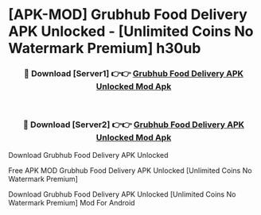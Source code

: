 # [APK-MOD] Grubhub  Food Delivery APK Unlocked - [Unlimited Coins No Watermark Premium] h30ub



<div align="center">
<h3>🔴 Download [Server1] 👉👉 <a href="https://momento.my/?title=Grubhub__Food_Delivery_APK_Unlocked">Grubhub  Food Delivery APK Unlocked Mod Apk</a></h3><br>

<h3>🔴 Download [Server2] 👉👉 <a href="https://momento.my/?title=Grubhub__Food_Delivery_APK_Unlocked">Grubhub  Food Delivery APK Unlocked Mod Apk</a></h3>
</div>



Download Grubhub  Food Delivery APK Unlocked 

Free APK MOD Grubhub  Food Delivery APK Unlocked [Unlimited Coins No Watermark Premium]

Download Grubhub  Food Delivery APK Unlocked [Unlimited Coins No Watermark Premium] Mod For Android
